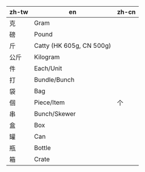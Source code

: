 | zh-tw | en                       | zh-cn |
| ----- | ------------------------ | ----- |
| 克    | Gram                     |       |
| 磅    | Pound                    |       |
| 斤    | Catty (HK 605g, CN 500g) |       |
| 公斤  | Kilogram                 |       |
| 件    | Each/Unit                |       |
| 打    | Bundle/Bunch             |       |
| 袋    | Bag                      |       |
| 個    | Piece/Item               | 个    |
| 串    | Bunch/Skewer             |       |
| 盒    | Box                      |       |
| 罐    | Can                      |       |
| 瓶    | Bottle                   |       |
| 箱    | Crate                    |       |
